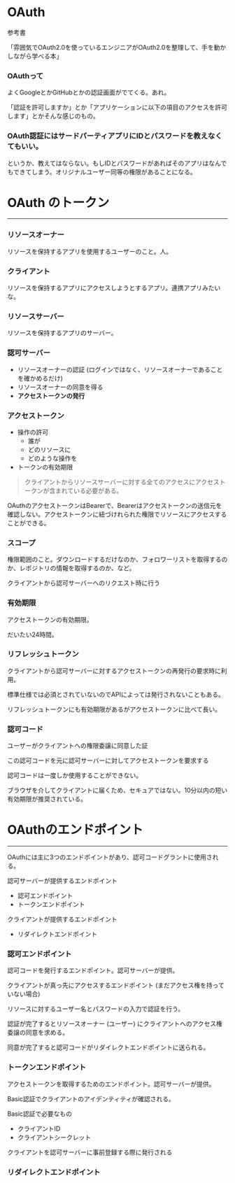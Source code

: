# OAuth

参考書

「雰囲気でOAuth2.0を使っているエンジニアがOAuth2.0を整理して、手を動かしながら学べる本」

### OAuthって

よくGoogleとかGitHubとかの認証画面がでてくる。あれ。

「認証を許可しますか」とか「アプリケーションに以下の項目のアクセスを許可します」とかそんな感じのもの。

### OAuth認証にはサードパーティアプリにIDとパスワードを教えなくてもいい。

というか、教えてはならない。もしIDとパスワードがあればそのアプリはなんでもできてしまう。オリジナルユーザー同等の権限があることになる。

# OAuth のトークン

---

### リソースオーナー

リソースを保持するアプリを使用するユーザーのこと。人。

### クライアント

リソースを保持するアプリにアクセスしようとするアプリ。連携アプリみたいな。

### リソースサーバー

リソースを保持するアプリのサーバー。

### 認可サーバー

- リソースオーナーの認証 (ログインではなく、リソースオーナーであることを確かめるだけ)
- リソースオーナーの同意を得る
- **アクセストークンの発行**

### アクセストークン

- 操作の許可
    - 誰が
    - どのリソースに
    - どのような操作を
- トークンの有効期限

> クライアントからリソースサーバーに対する全てのアクセスにアクセストークンが含まれている必要がある。
>

OAuthのアクセストークンはBearerで、Bearerはアクセストークンの送信元を確認しない。アクセストークンに紐づけれられた権限でリソースにアクセスすることができる。

### スコープ

権限範囲のこと。ダウンロードするだけなのか、フォロワーリストを取得するのか、レポジトリの情報を取得するのか、など。

クライアントから認可サーバーへのリクエスト時に行う

### 有効期限

アクセストークンの有効期限。

だいたい24時間。

### リフレッシュトークン

クライアントから認可サーバーに対するアクセストークンの再発行の要求時に利用。

標準仕様では必須とされていないのでAPIによっては発行されないこともある。

リフレッシュトークンにも有効期限があるがアクセストークンに比べて長い。

### 認可コード

ユーザーがクライアントへの権限委譲に同意した証

この認可コードを元に認可サーバーに対してアクセストークンを要求する

認可コードは一度しか使用することができない。

ブラウザを介してクライアントに届くため、セキュアではない。10分以内の短い有効期限が推奨されている。

# OAuthのエンドポイント

---

OAuthには主に3つのエンドポイントがあり、認可コードグラントに使用される。

認可サーバーが提供するエンドポイント

- 認可エンドポイント
- トークンエンドポイント

クライアントが提供するエンドポイント

- リダイレクトエンドポイント

### 認可エンドポイント

認可コードを発行するエンドポイント。認可サーバーが提供。

クライアントが真っ先にアクセスするエンドポイント (まだアクセス権を持っていない場合)

リソースに対するユーザー名とパスワードの入力で認証を行う。

認証が完了するとリソースオーナー (ユーザー) にクライアントへのアクセス権委譲の同意を求める。

同意が完了すると認可コードがリダイレクトエンドポイントに送られる。

### トークンエンドポイント

アクセストークンを取得するためのエンドポイント。認可サーバーが提供。

Basic認証でクライアントのアイデンティティが確認される。

Basic認証で必要なもの

- クライアントID
- クライアントシークレット

クライアントを認可サーバーに事前登録する際に発行される

### リダイレクトエンドポイント
